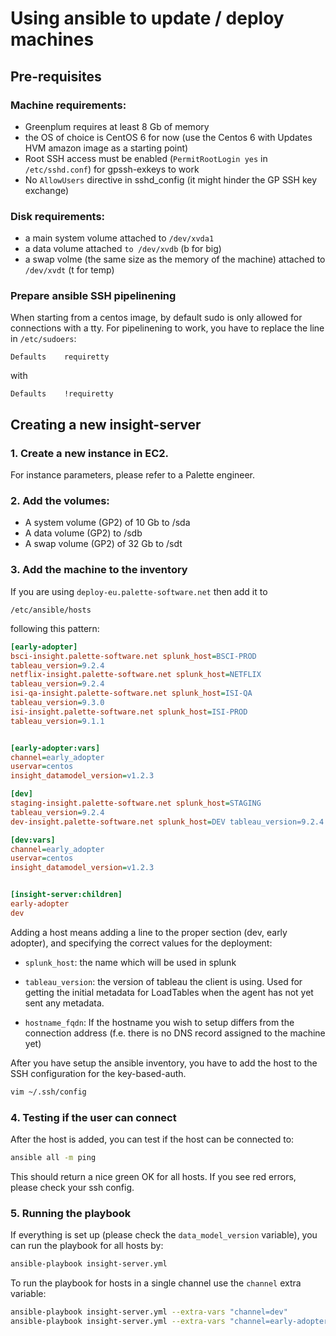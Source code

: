 # Using ansible to update / deploy machines

## Pre-requisites

### Machine requirements:


- Greenplum requires at least 8 Gb of memory
- the OS of choice is CentOS 6 for now (use the Centos 6 with Updates
  HVM amazon image as a starting point)
- Root SSH access must be enabled (```PermitRootLogin yes``` in ```/etc/sshd.conf```) for
  gpssh-exkeys to work
- No ```AllowUsers``` directive in sshd_config (it might hinder the GP
  SSH key exchange)


### Disk requirements:

- a main system volume attached to ```/dev/xvda1```
- a data volume attached ```to /dev/xvdb``` (b for big)
- a swap volme (the same size as the memory of the machine) attached to ```/dev/xvdt``` (t for temp)


### Prepare ansible SSH pipelinening

When starting from a centos image, by default sudo is only allowed for
connections with a tty. For pipelinening to work, you have to replace
the line in ```/etc/sudoers```:

```
Defaults    requiretty
```

with

```
Defaults    !requiretty
```


## Creating a new insight-server

### 1. Create a new instance in EC2.

For instance parameters, please refer to a Palette engineer.

### 2. Add the volumes:

- A system volume (GP2) of 10 Gb to /sda
- A data volume (GP2) to /sdb
- A swap volume (GP2)  of 32 Gb to /sdt

### 3. Add the machine to the inventory

If you are using `deploy-eu.palette-software.net` then add it to

```/etc/ansible/hosts```

following this pattern:

```ini
[early-adopter]
bsci-insight.palette-software.net splunk_host=BSCI-PROD
tableau_version=9.2.4
netflix-insight.palette-software.net splunk_host=NETFLIX
tableau_version=9.2.4
isi-qa-insight.palette-software.net splunk_host=ISI-QA
tableau_version=9.3.0
isi-insight.palette-software.net splunk_host=ISI-PROD
tableau_version=9.1.1


[early-adopter:vars]
channel=early_adopter
uservar=centos
insight_datamodel_version=v1.2.3

[dev]
staging-insight.palette-software.net splunk_host=STAGING
tableau_version=9.2.4
dev-insight.palette-software.net splunk_host=DEV tableau_version=9.2.4

[dev:vars]
channel=early_adopter
uservar=centos
insight_datamodel_version=v1.2.3


[insight-server:children]
early-adopter
dev

```

Adding a host means adding a line to the proper section (dev, early
adopter), and specifying the correct values for the deployment:

- ```splunk_host```: the name which will be used in splunk

- ```tableau_version```: the version of tableau the client is using.
  Used for getting the initial metadata for LoadTables when the agent
  has not yet sent any metadata.

- ```hostname_fqdn```: If the hostname you wish to setup differs from
  the
  connection address (f.e. there is no DNS record assigned to the
  machine yet)


After you have setup the ansible inventory, you have to add the host to
the SSH configuration for the key-based-auth.

```bash
vim ~/.ssh/config
```

### 4. Testing if the user can connect

After the host is added, you can test if the host can be connected to:

```bash
ansible all -m ping
```

This should return a nice green OK for all hosts. If you see red errors,
please check your ssh config.


### 5. Running the playbook

If everything is set up (please check the ```data_model_version```
variable), you can run the playbook for all hosts by:

```bash
ansible-playbook insight-server.yml
```

To run the playbook for hosts in a single channel use the ```channel```
extra variable:

```bash
ansible-playbook insight-server.yml --extra-vars "channel=dev"
ansible-playbook insight-server.yml --extra-vars "channel=early-adopter"
```

